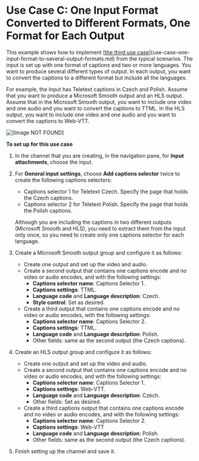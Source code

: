 # Use Case C: One Input Format Converted to Different Formats, One Format for Each Output<a name="use-case-one-input-format-different-format-for-each-output"></a>

This example shows how to implement [[the third use case](use-case-one-input-format-to-one-output-format-not-converted.md)](use-case-one-input-format-to-several-output-formats.md) from the typical scenarios\. The input is set up with one format of captions and two or more languages\. You want to produce several different types of output\. In each output, you want to convert the captions to a different format but include all the languages\.

For example, the input has Teletext captions in Czech and Polish\. Assume that you want to produce a Microsoft Smooth output and an HLS output\. Assume that in the Microsoft Smooth output, you want to include one video and one audio and you want to convert the captions to TTML\. In the HLS output, you want to include one video and one audio and you want to convert the captions to Web\-VTT\.

![\[Image NOT FOUND\]](http://docs.aws.amazon.com/medialive/latest/ug/images/captions_INttext_OUT_OPmss_hls_result.png)

**To set up for this use case**

1. In the channel that you are creating, in the navigation pane, for **Input attachments**, choose the input\. 

1. For **General input settings**, choose **Add captions selector** twice to create the following captions selectors:
   + Captions selector 1 for Teletext Czech\. Specify the page that holds the Czech captions\.
   + Captions selector 2 for Teletext Polish\. Specify the page that holds the Polish captions\.

   Although you are including the captions in two different outputs \(Microsoft Smooth and HLS\), you need to extract them from the input only once, so you need to create only one captions selector for each language\.

1. Create a Microsoft Smooth output group and configure it as follows: 
   + Create one output and set up the video and audio\. 
   + Create a second output that contains one captions encode and no video or audio encodes, and with the following settings: 
     + **Captions selector name**: Captions Selector 1\.
     + **Captions settings**: TTML\. 
     + **Language code** and **Language description**: Czech\.
     + **Style control**: Set as desired\.
   + Create a third output that contains one captions encode and no video or audio encodes, with the following settings:
     + **Captions selector name**: Captions Selector 2\.
     + **Captions settings**: TTML\.
     + **Language code** and **Language description**: Polish\.
     + Other fields: same as the second output \(the Czech captions\)\.

1. Create an HLS output group and configure it as follows: 
   + Create one output and set up the video and audio\. 
   + Create a second output that contains one captions encode and no video or audio encodes, and with the following settings: 
     + **Captions selector name**: Captions Selector 1\.
     + **Captions settings**: Web\-VTT\. 
     + **Language code** and **Language description**: Czech\.
     + Other fields: Set as desired\.
   + Create a third captions output that contains one captions encode and no video or audio encodes, and with the following settings:
     + **Captions selector name**: Captions Selector 2\.
     + **Captions settings**: Web\-VTT
     + **Language code** and **Language description**: Polish\.
     + Other fields: same as the second output \(the Czech captions\)\.

1. Finish setting up the channel and save it\.